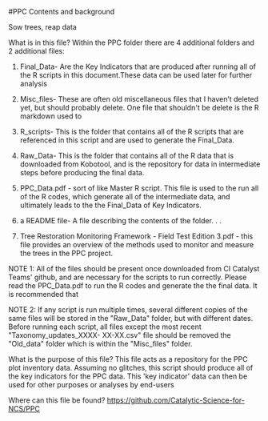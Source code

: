 #PPC Contents and background

Sow trees, reap data


What is in this file?
Within the PPC folder there are 4 additional folders and 2 additional files:
1) Final_Data- Are the Key Indicators that are produced after running all of the R scripts in this document.These data can be used later for further analysis

2) Misc_files- These are often old miscellaneous files that I haven’t deleted yet, but should probably delete. One file that shouldn't be delete is the R markdown used to 

3) R_scripts- This is the folder that contains all of the R scripts that are referenced in this script and are used to generate the Final_Data.

4) Raw_Data- This is the folder that contains all of the R data that is downloaded from Kobotool, and is the repository for data in intermediate steps before producing the final data.

5) PPC_Data.pdf - sort of like Master R script. This file is used to the run all of the R codes, which generate all of the intermediate data, and ultimately leads to the the Final_Data of Key Indicators.

6) a README file- A file describing the contents of the folder. . .

7) Tree Restoration Monitoring Framework - Field Test Edition 3.pdf - this file provides an overview of the methods used to monitor and measure the trees in the PPC project.

NOTE 1: All of the files should be present once downloaded from CI Catalyst Teams' github, and are necessary for the scripts to run correctly. Please read the PPC_Data.pdf to run the R codes and generate the the final data. It is recommended that 

NOTE 2: If any script is run multiple times, several different copies of the same files will be stored in the "Raw_Data" folder, but with different dates. Before running each script, all files except the most recent "Taxonomy_updates_XXXX- XX-XX.csv" file should be removed the "Old_data" folder which is within the "Misc_files" folder.

What is the purpose of this file?
This file acts as a repository for the PPC plot inventory data. Assuming no glitches, this script should produce all of the key indicators for the PPC data. This 'key indicator' data can then be used for other purposes or analyses by end-users 

Where can this file be found?
https://github.com/Catalytic-Science-for-NCS/PPC